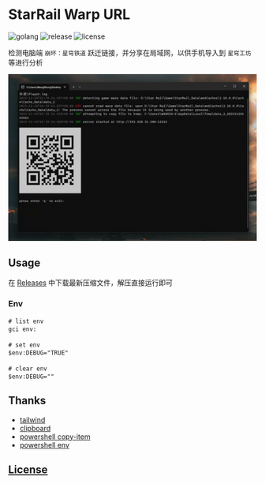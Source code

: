 # StarRail Warp URL

![golang](https://img.shields.io/github/actions/workflow/status/starudream/starrail-warp-url/golang.yml?style=for-the-badge&logo=github&label=golang)
![release](https://img.shields.io/github/v/release/starudream/starrail-warp-url?style=for-the-badge)
![license](https://img.shields.io/github/license/starudream/starrail-warp-url?style=for-the-badge)

检测电脑端 `崩坏：星穹铁道` 跃迁链接，并分享在局域网，以供手机导入到 `星穹工坊` 等进行分析

![screenshot1](./docs/screenshot1.png)

## Usage

在 [Releases](https://github.com/starudream/starrail-warp-url/releases/latest) 中下载最新压缩文件，解压直接运行即可

### Env

```shell
# list env
gci env:

# set env
$env:DEBUG="TRUE"

# clear env
$env:DEBUG=""
```

## Thanks

- [tailwind](https://tailwindcss.com)
- [clipboard](https://github.com/zenorocha/clipboard.js)
- [powershell copy-item](https://learn.microsoft.com/en-us/powershell/module/microsoft.powershell.management/copy-item?view=powershell-7.4)
- [powershell env](https://learn.microsoft.com/en-us/powershell/module/microsoft.powershell.core/about/about_environment_variables?view=powershell-7.4)

## [License](./LICENSE)
